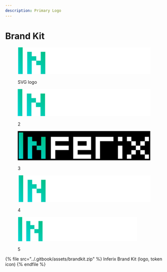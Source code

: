 ```yaml
---
description: Primary Logo
---
```


# Brand Kit



<figure><img src="../.gitbook/assets/inferix-logo.svg" alt=""><figcaption><p>SVG logo</p></figcaption></figure>

<figure><img src="../.gitbook/assets/inferix-logo-2462x499.png" alt=""><figcaption><p>2</p></figcaption></figure>

<figure><img src="../.gitbook/assets/inferix-logo-2462x499-blackbackground.png" alt=""><figcaption><p>3</p></figcaption></figure>

<figure><img src="../.gitbook/assets/inferix-logo-500x100.png" alt=""><figcaption><p>4</p></figcaption></figure>

<figure><img src="../.gitbook/assets/inferix-logo-382x77.png" alt=""><figcaption><p>5</p></figcaption></figure>

{% file src="../.gitbook/assets/brandkit.zip" %}
Inferix Brand Kit (logo, token icon)
{% endfile %}
